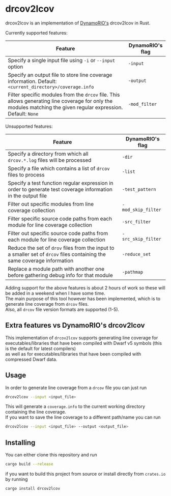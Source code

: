 # drcov2lcov

drcov2lcov is an implementation of [DynamoRIO's](https://dynamorio.org/page_drcov.html) drcov2lcov in Rust.

Currently supported features:

| Feature                                                                                                                                                         | DynamoRIO's flag |
|-----------------------------------------------------------------------------------------------------------------------------------------------------------------|------------------|
| Specify a single input file using `-i` or `--input` option                                                                                                      | `-input`         |
| Specify an output file to store line coverage information. Default: `<current_directory>/coverage.info`                                                         | `-output`        |
| Filter specific modules from the `drcov` file. This allows generating line coverage for only the modules matching the given regular expression. Default: `None` | `-mod_filter`    |

Unsupported features:

| Feature                                                                                                                  | DynamoRIO's flag   |
|--------------------------------------------------------------------------------------------------------------------------|--------------------|
| Specify a directory from which all `drcov.*.log` files will be processed                                                 | `-dir`             |
| Specify a file which contains a list of `drcov` files to process                                                         | `-list`            |
| Specify a test function regular expression in order to generate test coverage information in the output file             | `-test_pattern`    |
| Filter out specific modules from line coverage collection                                                                | `-mod_skip_filter` |
| Filter specific source code paths from each module for line coverage collection                                          | `-src_filter`      |
| Filter out specific source code paths from each module for line coverage collection                                      | `-src_skip_filter` |
| Reduce the set of `drov` files from the input to a smaller set of `drcov` files containing the same coverage information | `-reduce_set`      |
| Replace a module path with another one before gathering debug info for that module                                       | `-pathmap`         |

Adding support for the above features is about 2 hours of work so these will be added in a weekend when I have some time.\
The main purpose of this tool however has been implemented, which is to generate line coverage from `drcov` files.\
Also, all `drcov` file version formats are supported (1-5).

## Extra features vs DynamoRIO's drcov2lcov

This implementation of `drcov2lcov` supports generating line coverage for executables/libraries that have been compiled with Dwarf v5 symbols (this is the default for latest compilers)\
as well as for executables/libraries that have been compiled with compressed Dwarf data.

## Usage

In order to generate line coverage from a `drcov` file you can just run

```bash
drcov2lcov --input <input_file>
```

This will generate a `coverage.info` to the current working directory containing the line coverage.\
If you want to save the line coverage to a different path/name you can run

```bash
drcov2lcov --input <input_file> --output <output_file>
```

## Installing

You can either clone this repository and run
```bash
cargo build --release
```
if you want to build this project from source or install directly from `crates.io` by running

```bash
cargo install drcov2lcov
```

